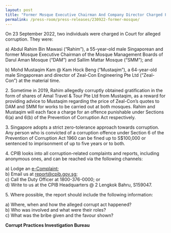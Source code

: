 ```yaml
---
layout: post
title: "Former Mosque Executive Chairman And Company Director Charged For Alleged Corruption"
permalink: /press-room/press-releases/230922-former-mosque/
---
```

On 23 September 2022, two individuals were charged in Court for alleged corruption. They were:

a) Abdul Rahim Bin Mawasi (“Rahim”), a 55-year-old male Singaporean and former Mosque Executive Chairman of the Mosque Management Boards of Darul Aman Mosque (“DAM”) and Sallim Mattar Mosque (“SMM”); and
 
b) Mohd Mustaqim Kam @ Kam Hock Beng (“Mustaqim”), a 64-year-old male Singaporean and director of Zeal-Con Engineering Pte Ltd (“Zeal-Con”) at the material time.
 
2\. Sometime in 2019, Rahim allegedly corruptly obtained gratification in the form of shares of Amal Travel & Tour Pte Ltd from Mustaqim, as a reward for providing advice to Mustaqim regarding the price of Zeal-Con’s quotes to DAM and SMM for works to be carried out at both mosques. Rahim and Mustaqim will each face a charge for an offence punishable under Sections 6(a) and 6(b) of the Prevention of Corruption Act respectively.

3\. Singapore adopts a strict zero-tolerance approach towards corruption. Any person who is convicted of a corruption offence under Section 6 of the Prevention of Corruption Act 1960 can be fined up to S$100,000 or sentenced to imprisonment of up to five years or to both.

4\. CPIB looks into all corruption-related complaints and reports, including anonymous ones, and can be reached via the following channels:

a) Lodge an [e-Complaint](/e-services/e-complaint-for-corrupt-conduct);<br>
b) Email us at <a class="spamspan" href="mailto:report@cpib.gov.sg">report@cpib.gov.sg</a>;<br />
c) Call the Duty Officer at 1800-376-0000; or<br />
d) Write to us at the CPIB Headquarters @ 2 Lengkok Bahru, S159047.

5\. Where possible, the report should include the following information:

a) Where, when and how the alleged corrupt act happened?<br />
b) Who was involved and what were their roles?<br />
c) What was the bribe given and the favour shown?

**Corrupt Practices Investigation Bureau**

